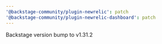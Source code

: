 ```yaml
---
'@backstage-community/plugin-newrelic': patch
'@backstage-community/plugin-newrelic-dashboard': patch
---
```


Backstage version bump to v1.31.2
